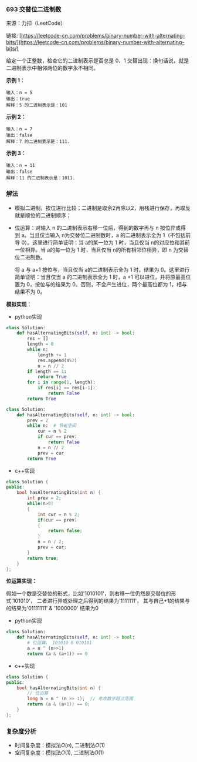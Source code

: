 

### 693 交替位二进制数

来源：力扣（LeetCode）

链接: [https://leetcode-cn.com/problems/binary-number-with-alternating-bits/](https://leetcode-cn.com/problems/binary-number-with-alternating-bits/)

给定一个正整数，检查它的二进制表示是否总是 0、1 交替出现：换句话说，就是二进制表示中相邻两位的数字永不相同。

 

**示例 1：**

```
输入：n = 5
输出：true
解释：5 的二进制表示是：101
```

**示例 2：**

```
输入：n = 7
输出：false
解释：7 的二进制表示是：111.
```

**示例 3：**

```
输入：n = 11
输出：false
解释：11 的二进制表示是：1011.
```



### 解法

* 模拟二进制，挨位进行比较；二进制是取余2再除以2，用栈进行保存，再取反就是顺位的二进制顺序；

* 位运算：对输入 n 的二进制表示右移一位后，得到的数字再与 n 按位异或得到 a。当且仅当输入 n为交替位二进制数时，a 的二进制表示全为 1（不包括前导 0）。这里进行简单证明：当 a的某一位为 1 时，当且仅当 n的对应位和其前一位相异。当 a的每一位为 1 时，当且仅当 n的所有相邻位相异，即 n 为交替位二进制数。

  将 a 与 a+1 按位与，当且仅当 a的二进制表示全为 1 时，结果为 0。这里进行简单证明：当且仅当 a 的二进制表示全为 1 时，a +1 可以进位，并将原最高位置为 0，按位与的结果为 0。否则，不会产生进位，两个最高位都为 1，相与结果不为 0。



**模拟实现**：

* python实现

```python
class Solution:
    def hasAlternatingBits(self, n: int) -> bool:
        res = []
        length = 0
        while n:
            length += 1
            res.append(n%2)
            n = n // 2
        if length == 1:
            return True
        for i in range(1, length):
            if res[i] == res[i-1]:
                return False
        return True
```

```python
class Solution:
    def hasAlternatingBits(self, n: int) -> bool:
        prev = 2
        while n:  # 节省空间
            cur = n % 2
            if cur == prev:
                return False
            n = n // 2
            prev = cur
        return True
```

* c++实现

```cpp
class Solution {
public:
    bool hasAlternatingBits(int n) {
        int prev = 2;
        while(n>0)
        {
            int cur = n % 2;
            if(cur == prev)
            {
                return false;
            }
            n = n / 2;
            prev = cur;
        }
        return true;
    }
};
```



**位运算实现：**

假如一个数是交替位的形式，比如'1010101'，则右移一位仍然是交替位的形式'101010'， 二者进行异或处理之后得到的结果为'1111111'， 其与自己+1的结果与的结果为'01111111' & '1000000' 结果为0

* python实现

```python
class Solution:
    def hasAlternatingBits(self, n: int) -> bool:
        # 位运算， 101010 6 010101
        a = n ^ (n>>1)
        return (a & (a+1)) == 0
```

* c++实现

```cpp
class Solution {
public:
    bool hasAlternatingBits(int n) {
        // 位运算
        long a = n ^ (n >> 1);  // 考虑数字超过范围
        return (a & (a+1)) == 0;
    }
};
```



### 复杂度分析

* 时间复杂度：模拟法$O(n)$, 二进制法$O(1)$
* 空间复杂度：模拟法$O(1)$, 二进制法$O(1)$